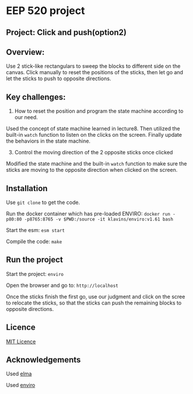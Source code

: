 # EEP 520 project
## Project: Click and push(option2)
## Overview:
Use 2 stick-like rectangulars to sweep the blocks to different side on the canvas. Click manually to reset the positions of the sticks, then let go and let the sticks to push to opposite directions.
## Key challenges:
1. How to reset the position and program the state machine according to our need. 

Used the concept of state machine learned in lecture8. Then utilized the built-in `watch` function to listen on the clicks on the screen. Finally update the behaviors in the state machine.

3. Control the moving direction of the 2 opposite sticks once clicked

Modified the state machine and the built-in `watch` function to make sure the sticks are moving to the opposite direction when clicked on the screen.

## Installation
Use `git clone` to get the code.

Run the docker container which has pre-loaded ENVIRO: `docker run -p80:80 -p8765:8765 -v $PWD:/source -it klavins/enviro:v1.61 bash`

Start the esm: `esm start`

Compile the code: `make`

## Run the project

Start the project: `enviro`

Open the browser and go to: `http://localhost`

Once the sticks finish the first go, use our judgment and click on the scree to relocate the sticks, so that the sticks can push the remaining blocks to opposite directions.

## Licence

[MIT Licence](https://opensource.org/licenses/MIT)

## Acknowledgements

Used [elma](https://github.com/klavinslab/elma) 

Used [enviro](https://github.com/klavinslab/enviro)
